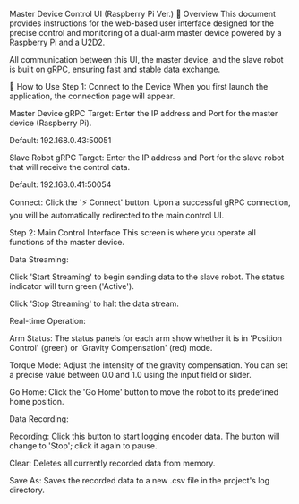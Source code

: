 
Master Device Control UI (Raspberry Pi Ver.)
📝 Overview
This document provides instructions for the web-based user interface designed for the precise control and monitoring of a dual-arm master device powered by a Raspberry Pi and a U2D2.

All communication between this UI, the master device, and the slave robot is built on gRPC, ensuring fast and stable data exchange.

📖 How to Use
Step 1: Connect to the Device
When you first launch the application, the connection page will appear.

Master Device gRPC Target: Enter the IP address and Port for the master device (Raspberry Pi).

Default: 192.168.0.43:50051

Slave Robot gRPC Target: Enter the IP address and Port for the slave robot that will receive the control data.

Default: 192.168.0.41:50054

Connect: Click the '⚡ Connect' button. Upon a successful gRPC connection, you will be automatically redirected to the main control UI.

Step 2: Main Control Interface
This screen is where you operate all functions of the master device.

Data Streaming:

Click 'Start Streaming' to begin sending data to the slave robot. The status indicator will turn green ('Active').

Click 'Stop Streaming' to halt the data stream.

Real-time Operation:

Arm Status: The status panels for each arm show whether it is in 'Position Control' (green) or 'Gravity Compensation' (red) mode.

Torque Mode: Adjust the intensity of the gravity compensation. You can set a precise value between 0.0 and 1.0 using the input field or slider.

Go Home: Click the 'Go Home' button to move the robot to its predefined home position.

Data Recording:

Recording: Click this button to start logging encoder data. The button will change to 'Stop'; click it again to pause.

Clear: Deletes all currently recorded data from memory.

Save As: Saves the recorded data to a new .csv file in the project's log directory.
